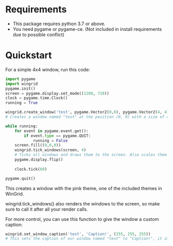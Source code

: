 # Requirements
- This package requires python 3.7 or above.
- You need pygame or pygame-ce. (Not included in install requirements due to possible conflict)
# Quickstart
For a simple 4x4 window, run this code:
``` python
import pygame
import wingrid
pygame.init()
screen = pygame.display.set_mode((1280, 720))
clock = pygame.time.Clock()
running = True

wingrid.create_window('test', pygame.Vector2(0,0), pygame.Vector2(4, 4), atlas_path=wingrid.THEME_TILES_PINK)
# Creates a window named "test" at the position (0, 0) with a size of 4x4.

while running:
    for event in pygame.event.get():
        if event.type == pygame.QUIT:
            running = False
    screen.fill((0,0,0))
    wingrid.tick_windows(screen, 4)
	# Ticks all windows and draws them to the screen. Also scales them to 4x scale.
    pygame.display.flip()
    
    clock.tick(60)

pygame.quit()
```
This creates a window with the pink theme, one of the included themes in WinGrid.

wingrid.tick_windows() also renders the windows to the screen, so make sure to call it after all your render calls.

For more control, you can use this function to give the window a custom caption:
``` python
wingrid.set_window_caption('test', 'Caption!', (255, 255, 255))
# This sets the caption of our window named "test" to "Caption!", it also sets it's color to white. (255, 255, 255)
```
